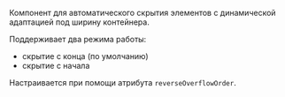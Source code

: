 Компонент для автоматического скрытия элементов с динамической адаптацией под ширину контейнера.

Поддерживает два режима работы:

-   скрытие с конца (по умолчанию)
-   скрытие с начала

Настраивается при помощи атрибута `reverseOverflowOrder`.

<!-- example(overflow-items-overview) -->
